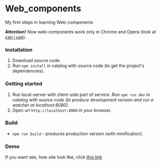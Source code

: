 # Web_components

My first steps in learning Web-components

**Attention!** Now web-components work only in Chrome and Opera (look at [can i use](http://caniuse.com/#feat=custom-elements)).


### Installation

1. Download source code.
2. Run `npm install` in catalog with source code (to get the project's dependencies).


### Getting started

1. Run local-server with client-side part of service.
*Run `npm run dev` in catalog with source code (to produce development version and run a watcher at localhost:8080)*.
2. Open url `http://localhost:8080` in your browser.


### Build

- `npm run build` - produces production version (with minification).


### Demo

If you want see, how site look like, click [this link](https://kanastasiya.github.io/Web_components/)
